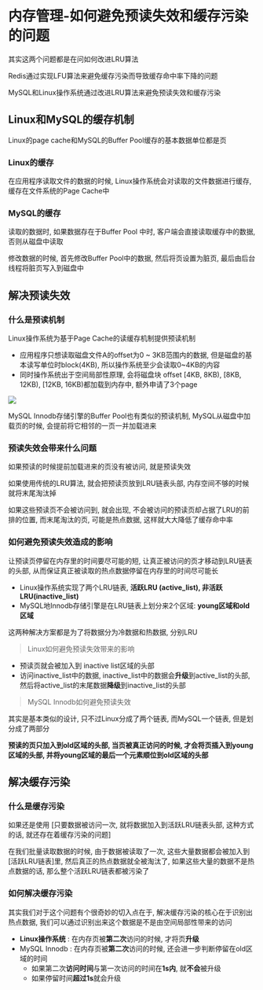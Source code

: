# 内存管理-如何避免预读失效和缓存污染的问题

其实这两个问题都是在问如何改进LRU算法

Redis通过实现LFU算法来避免缓存污染而导致缓存命中率下降的问题

MySQL和Linux操作系统通过改进LRU算法来避免预读失效和缓存污染

## Linux和MySQL的缓存机制

Linux的page cache和MySQL的Buffer Pool缓存的基本数据单位都是页

### Linux的缓存

在应用程序读取文件的数据的时候, Linux操作系统会对读取的文件数据进行缓存, 缓存在文件系统的Page Cache中

### MySQL的缓存

读取的数据时, 如果数据存在于Buffer Pool 中时, 客户端会直接读取缓存中的数据, 否则从磁盘中读取

修改数据的时候, 首先修改Buffer Pool中的数据, 然后将页设置为脏页, 最后由后台线程将脏页写入到磁盘中

## 解决预读失效

### 什么是预读机制



Linux操作系统为基于Page Cache的读缓存机制提供预读机制

- 应用程序只想读取磁盘文件A的offset为0 ~ 3KB范围内的数据, 但是磁盘的基本读写单位时block(4KB), 所以操作系统至少会读取0~4KB的内容
- 同时操作系统出于空间局部性原理, 会将磁盘块 offset [4KB, 8KB), [8KB, 12KB), [12KB, 16KB)都加载到内存中, 额外申请了3个page

![](https://img-blog.csdnimg.cn/img_convert/ae8252378169c8c14b8b9907983f7d8b.png)

MySQL Innodb存储引擎的Buffer Pool也有类似的预读机制, MySQL从磁盘中加载页的时候, 会提前将它相邻的一页一并加载进来

### 预读失效会带来什么问题

如果预读的时候提前加载进来的页没有被访问, 就是预读失效

如果使用传统的LRU算法, 就会把预读页放到LRU链表头部, 内存空间不够的时候就将末尾淘汰掉

如果这些预读页不会被访问到, 就会出现, 不会被访问的预读页却占据了LRU的前排的位置, 而末尾淘汰的页, 可能是热点数据, 这样就大大降低了缓存命中率 

### 如何避免预读失效造成的影响

让预读页停留在内存里的时间要尽可能的短, 让真正被访问的页才移动到LRU链表的头部, 从而保证真正被读取的热点数据停留在内存里的时间尽可能长

- Linux操作系统实现了两个LRU链表, **活跃LRU (active_list), 非活跃LRU(inactive_list)**
- MySQL地Innodb存储引擎是在LRU链表上划分来2个区域: **young区域和old区域**

这两种解决方案都是为了将数据分为冷数据和热数据, 分别LRU

> Linux如何避免预读失效带来的影响

- 预读页就会被加入到 inactive list区域的头部
- 访问inactive_list中的数据, inactive_list中的数据会**升级**到active_list的头部, 然后将active_list的末尾数据**降级**到inactive_list的头部

> MySQL Innodb如何避免预读失效

其实是基本类似的设计, 只不过Linux分成了两个链表, 而MySQL一个链表, 但是划分成了两部分

**预读的页只加入到old区域的头部, 当页被真正访问的时候, 才会将页插入到young区域的头部, 并将young区域的最后一个元素顺位到old区域的头部**

## 解决缓存污染

### 什么是缓存污染

如果还是使用 [只要数据被访问一次, 就将数据加入到活跃LRU链表头部, 这种方式的话, 就还存在着缓存污染的问题]

在我们批量读取数据的时候, 由于数据被读取了一次, 这些大量数据都会被加入到[活跃LRU链表]里, 然后真正的热点数据就全被淘汰了, 如果这些大量的数据不是热点数据的话, 那么整个活跃LRU链表都被污染了

### 如何解决缓存污染

其实我们对于这个问题有个很奇妙的切入点在于, 解决缓存污染的核心在于识别出热点数据, 我们可以通过识别出来这个数据是不是由空间局部性带来的访问

- **Linux操作系统** : 在内存页被**第二次**访问的时候, 才将页**升级**
- MySQL Innodb : 在内存页被**第二次**访问的时候, 还会进一步判断停留在old区域的时间
  - 如果第二次**访问时间**与第一次访问的时间在**1s内**, 就**不会**被升级
  - 如果停留时间**超过1s**就会升级